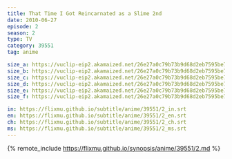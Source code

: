 ```yaml
---
title: That Time I Got Reincarnated as a Slime 2nd
date: 2010-06-27
episode: 2
season: 2
type: TV
category: 39551
tag: anime

size_a: https://vuclip-eip2.akamaized.net/26e27a0c79b73b9d68d2eb7595be7a32/vp63207_V20210119100213/hlsc_e2931_2.m3u8
size_b: https://vuclip-eip2.akamaized.net/26e27a0c79b73b9d68d2eb7595be7a32/vp63207_V20210119100213/hlsc_e2931_3.m3u8
size_c: https://vuclip-eip2.akamaized.net/26e27a0c79b73b9d68d2eb7595be7a32/vp63207_V20210119100213/hlsc_e2931_4.m3u8
size_d: https://vuclip-eip2.akamaized.net/26e27a0c79b73b9d68d2eb7595be7a32/vp63207_V20210119100213/hlsc_e2931_5.m3u8
size_e: https://vuclip-eip2.akamaized.net/26e27a0c79b73b9d68d2eb7595be7a32/vp63207_V20210119100213/hlsc_e2931_6.m3u8
size_f: https://vuclip-eip2.akamaized.net/26e27a0c79b73b9d68d2eb7595be7a32/vp63207_V20210119100213/hlsc_e2931_7.m3u8

in: https://flixmu.github.io/subtitle/anime/39551/2_in.srt
en: https://flixmu.github.io/subtitle/anime/39551/2_en.srt
ch: https://flixmu.github.io/subtitle/anime/39551/2_ch.srt
ms: https://flixmu.github.io/subtitle/anime/39551/2_ms.srt
---
```

{% remote_include https://flixmu.github.io/synopsis/anime/39551/2.md %}
